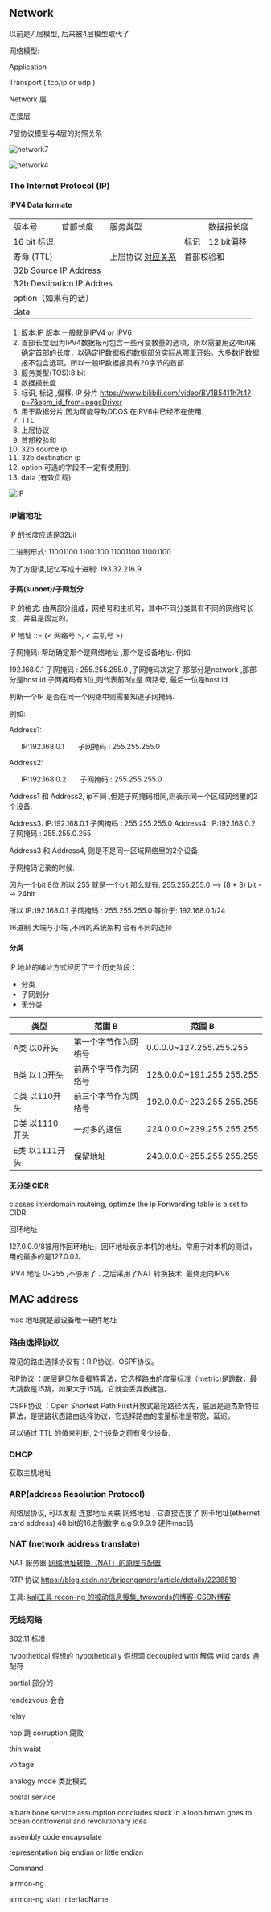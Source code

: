 ## Network

以前是7 层模型,  后来被4层模型取代了

网络模型:

Application

Transport ( tcp/ip or udp )

Network 层

连接层

7层协议模型与4层的对照关系

![network7](../assets/network7to4.png)

![network4](../assets/network4.png)

### The Internet Protocol (IP)

#### IPV4 Data formate

<table>
    <tr>
        <td width="80">版本号</td>
        <td width="80" > 首部长度</td>
        <td colspan="2"> 服务类型</td>
        <td >数据报长度</td>
    </tr>
    <tr>
        <td colspan="3">16 bit 标识</td>
        <td >标记</td>
        <td >12 bit偏移</td>
    </tr>
    <tr>
        <td colspan="2"> 寿命 (TTL)</td>
        <td>上层协议 
            <a href="https://www.iana.org/assignments/protocol-numbers/protocol-numbers.xhtml">对应关系</a>
        </td>
        <td colspan="3">首部校验和</td>
    </tr>
    <tr>
        <td colspan="5"> 32b Source IP Address</td>
    </tr>
    <tr>
    <tr>
        <td  colspan="5"> 32b Destination IP Addres</td>
    </tr>
    <tr>
        <td  colspan="5">
                option（如果有的话）
        </td> 
    </tr>
    <tr>
        <td colspan="5">
            data
        </td>    
    </tr>
</table>

1. 版本:IP 版本 一般就是IPV4 or IPV6
2. 首部长度:因为IPV4数据报可包含一些可变数量的选项，所以需要用这4bit来确定首部的长度，以确定IP数据报的数据部分实际从哪里开始。大多数IP数据报不包含选项，所以一般IP数据报具有20字节的首部
3. 服务类型(TOS):8 bit
4. 数据报长度
5. 标识, 标记 ,偏移. IP 分片  <https://www.bilibili.com/video/BV1B5411h7t4?p=7&spm_id_from=pageDriver>
6. 用于数据分片,因为可能导致DDOS 在IPV6中已经不在使用.
7. TTL
8. 上层协议
9.  首部校验和
10. 32b source ip
11. 32b destination ip
12. option 可选的字段不一定有使用到.
13. data (有效负载)
   

![IP](../assets/ip.png)

### IP编地址
IP 的长度应该是32bit

二进制形式: 11001100 11001100 11001100 11001100

为了方便读,记忆写成十进制: 193.32.216.9

#### 子网(subnet)/子网划分

IP 的格式: 由两部分组成，网络号和主机号，其中不同分类具有不同的网络号长度，并且是固定的。

IP 地址 ::= {< 网络号 >, < 主机号 >}


子网掩码: 帮助确定那个是网络地址 ,那个是设备地址.
例如:

  192.168.0.1 
  子网掩码 : 255.255.255.0  ,子网掩码决定了 那部分是network ,那部分是host id
  子网掩码有3位,则代表前3位是 网路号, 最后一位是host id

判断一个IP 是否在同一个网络中则需要知道子网掩码.

例如:

Address1: 

&nbsp;&nbsp;&nbsp;&nbsp;&nbsp; IP:192.168.0.1 
&nbsp;&nbsp;&nbsp;&nbsp;&nbsp; 子网掩码 : 255.255.255.0 

Address2: 

&nbsp;&nbsp;&nbsp;&nbsp;&nbsp; IP:192.168.0.2
&nbsp;&nbsp;&nbsp;&nbsp;&nbsp; 子网掩码 : 255.255.255.0 

Address1 和 Address2, ip不同 ,但是子网掩码相同,则表示同一个区域网络里的2个设备. 

Address3: 
    IP:192.168.0.1 
    子网掩码 : 255.255.255.0 
Address4: 
    IP:192.168.0.2
    子网掩码 : 255.255.0.255

Address3 和 Address4, 则是不是同一区域网络里的2个设备.

子网掩码记录的时候:

因为一个bit 8位,所以 255 就是一个bit,那么就有: 
    255.255.255.0 --> (8 * 3) bit --> 24bit

所以 
    IP:192.168.0.1 
    子网掩码 : 255.255.255.0 
等价于: 192.168.0.1/24

16进制 大端与小端 ,不同的系统架构 会有不同的选择

#### 分类

IP 地址的编址方式经历了三个历史阶段：

- 分类
- 子网划分
- 无分类

| 类型           | 范围 B               | 范围 B                    |
| -------------- | -------------------- | ------------------------- |
| A类 以0开头    | 第一个字节作为网络号 | 0.0.0.0~127.255.255.255   |
| B类 以10开头   | 前两个字节作为网络号 | 128.0.0.0~191.255.255.255 |
| C类 以110开头  | 前三个字节作为网络号 | 192.0.0.0~223.255.255.255 |
| D类 以1110开头 | 一对多的通信         | 224.0.0.0~239.255.255.255 |
| E类 以1111开头 | 保留地址             | 240.0.0.0~255.255.255.255 |


#### 无分类 CIDR
classes interdomain routeing, optimze the ip
Forwarding table is a set to CIDR


回环地址

127.0.0.0/8被用作回环地址，回环地址表示本机的地址，常用于对本机的测试，用的最多的是127.0.0.1。


IPV4  地址 0~255 ,不够用了 . 之后采用了NAT 转换技术.
最终走向IPV6

## MAC address 
mac 地址就是最设备唯一硬件地址


### 路由选择协议

常见的路由选择协议有：RIP协议、OSPF协议。

RIP协议 ：底层是贝尔曼福特算法，它选择路由的度量标准（metric)是跳数，最大跳数是15跳，如果大于15跳，它就会丢弃数据包。

OSPF协议 ：Open Shortest Path First开放式最短路径优先，底层是迪杰斯特拉算法，是链路状态路由选择协议，它选择路由的度量标准是带宽，延迟。

可以通过 TTL 的值来判断, 2个设备之前有多少设备.

### DHCP
获取主机地址

### ARP(address Resolution Protocol)

网络层协议, 可以发现 连接地址关联 网络地址 , 它直接连接了
网卡地址(ethernet card address)  48 bit的16进制数字 e.g 9.9.9.9
硬件mac码


### NAT (network address translate)

NAT 服务器 [网络地址转换（NAT）的原理与配置](https://blog.51cto.com/yangshufan/1959448)




RTP 协议 <https://blog.csdn.net/bripengandre/article/details/2238818>




工具:   [kali工具 recon-ng 的被动信息搜集_twowords的博客-CSDN博客](https://blog.csdn.net/Jaasenyi/article/details/107173402)


### 无线网络
802.11 标准















hypothetical   假想的
hypothetically 假想滴
decoupled with  解偶
wild cards  通配符

partial           部分的

rendezvous  会合

relay

hop                      跳
corruption      腐败

thin waist

voltage

analogy mode   类比模式

postal service

a bare bone service
assumption
concludes
stuck in a loop
brown goes to ocean
controverial and revolutionary idea

assembly code
encapsulate

representation big endian or little endian



Command 

airmon-ng

airmon-ng start InterfacName
